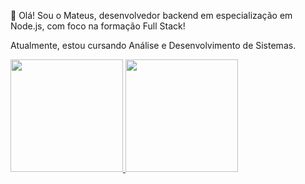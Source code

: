👋 Olá! Sou o Mateus, desenvolvedor backend em especialização em Node.js, com foco na formação Full Stack!

Atualmente, estou cursando Análise e Desenvolvimento de Sistemas.

<div>
<a href="https://github.com/tetbatista">
<img loading="lazy" height="180em" src="https://github-readme-stats.vercel.app/api/top-langs/?username=tetbatista&layout=compact&langs_count=7&theme=dracula"/>
<img loading="lazy" height="180em" src="https://github-readme-stats.vercel.app/api?username=tetbatista&show_icons=true&theme=dracula&include_all_commits=true&count_private=true&cache_seconds=1800"/>
</div>

<!--
**tetbatista/tetbatista** is a ✨ _special_ ✨ repository because its `README.md` (this file) appears on your GitHub profile.

Here are some ideas to get you started:

- 🔭 I’m currently working on ...
- 🌱 I’m currently learning ...
- 👯 I’m looking to collaborate on ...
- 🤔 I’m looking for help with ...
- 💬 Ask me about ...
- 📫 How to reach me: ...
- 😄 Pronouns: ...
- ⚡ Fun fact: ...
-->
